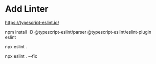 # Add Linter

https://typescript-eslint.io/

npm install -D @typescript-eslint/parser @typescript-eslint/eslint-plugin eslint

npx eslint .

npx eslint . --fix
